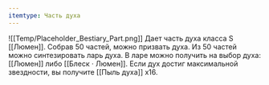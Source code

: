 ```yaml
---
itemtype: Часть духа
---
```

![[Temp/Placeholder_Bestiary_Part.png]]
Дает часть духа класса S [[Люмен]]. Собрав 50 частей, можно призвать духа. Из 50 частей можно синтезировать ларь духа. В ларе можно получить на выбор духа: [[Люмен]] либо [[Блеск · Люмен]]. Если дух достиг максимальной звездности, вы получите [[Пыль духа]] х16.
